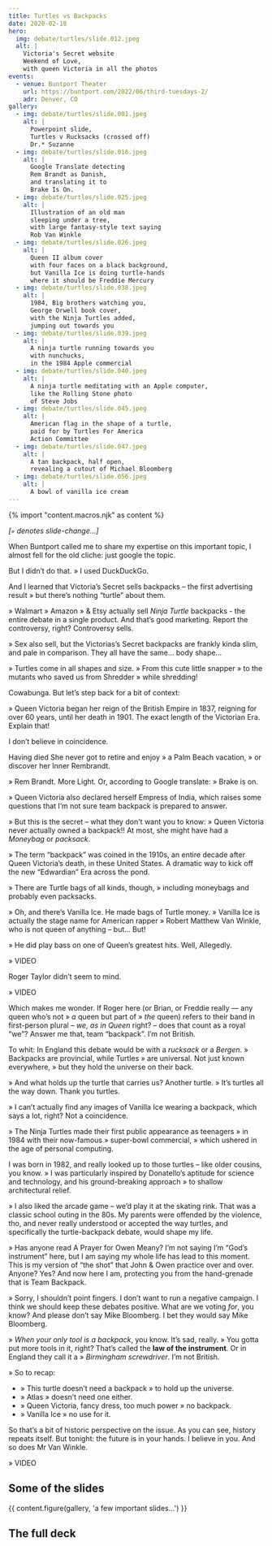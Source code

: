 ```yaml
---
title: Turtles vs Backpacks
date: 2020-02-18
hero:
  img: debate/turtles/slide.012.jpeg
  alt: |
    Victoria's Secret website
    Weekend of Love,
    with queen Victoria in all the photos
events:
  - venue: Buntport Theater
    url: https://buntport.com/2022/06/third-tuesdays-2/
    adr: Denver, CO
gallery:
  - img: debate/turtles/slide.001.jpeg
    alt: |
      Powerpoint slide,
      Turtles v Rucksacks (crossed off)
      Dr.* Suzanne
  - img: debate/turtles/slide.016.jpeg
    alt: |
      Google Translate detecting
      Rem Brandt as Danish,
      and translating it to
      Brake Is On.
  - img: debate/turtles/slide.025.jpeg
    alt: |
      Illustration of an old man
      sleeping under a tree,
      with large fantasy-style text saying
      Rob Van Winkle
  - img: debate/turtles/slide.026.jpeg
    alt: |
      Queen II album cover
      with four faces on a black background,
      but Vanilla Ice is doing turtle-hands
      where it should be Freddie Mercury
  - img: debate/turtles/slide.038.jpeg
    alt: |
      1984, Big brothers watching you,
      George Orwell book cover,
      with the Ninja Turtles added,
      jumping out towards you
  - img: debate/turtles/slide.039.jpeg
    alt: |
      A ninja turtle running towards you
      with nunchucks,
      in the 1984 Apple commercial
  - img: debate/turtles/slide.040.jpeg
    alt: |
      A ninja turtle meditating with an Apple computer,
      like the Rolling Stone photo
      of Steve Jobs
  - img: debate/turtles/slide.045.jpeg
    alt: |
      American flag in the shape of a turtle,
      paid for by Turtles For America
      Action Committee
  - img: debate/turtles/slide.047.jpeg
    alt: |
      A tan backpack, half open,
      revealing a cutout of Michael Bloomberg
  - img: debate/turtles/slide.056.jpeg
    alt: |
      A bowl of vanilla ice cream
---
```


{% import "content.macros.njk" as content %}

*[`»` denotes slide-change…]*

When Buntport called me to share my expertise on this important topic, I almost fell for the old cliche: just google the topic.

But I didn’t do that. » I used DuckDuckGo.

And I learned that Victoria’s Secret sells backpacks – the first advertising result » but there’s nothing “turtle” about them.

» Walmart » Amazon » & Etsy actually sell *Ninja Turtle* backpacks - the entire debate in a single product. And that’s good marketing. Report the controversy, right? Controversy sells.

» Sex also sell, but the Victorias’s Secret backpacks are frankly kinda slim, and pale in comparison. They all have the same… body shape…

» Turtles come in all shapes and size. » From this cute little snapper » to the mutants who saved us from Shredder » while shredding!

Cowabunga. But let’s step back for a bit of context:

» Queen Victoria began her reign of the British Empire in 1837, reigning for over 60 years, until her death in 1901. The exact length of the Victorian Era. Explain that!

I don’t believe in coincidence.

Having died She never got to retire and enjoy » a Palm Beach vacation, » or discover her Inner Rembrandt.

» Rem Brandt. More Light. Or, according to Google translate: » Brake is on.

» Queen Victoria also declared herself Empress of India, which raises some questions that I’m not sure team backpack is prepared to answer.

» But this is the secret – what they don't want you to know: » Queen Victoria never actually owned a backpack!! At most, she might have had a *Moneybag* or *packsack*.

» The term “backpack” was coined in the 1910s, an entire decade after Queen Victoria’s death, in these United States. A dramatic way to kick off the new “Edwardian” Era across the pond.

» There are Turtle bags of all kinds, though, » including moneybags and probably even packsacks.

» Oh, and there’s Vanilla Ice. He made bags of Turtle money. » Vanilla Ice is actually the stage name for American rapper » Robert Matthew Van Winkle, who is not queen of anything – but… But!

» He did play bass on one of Queen’s greatest hits. Well, Allegedly.

» VIDEO

Roger Taylor didn’t seem to mind.

» VIDEO

Which makes me wonder. If Roger here (or Brian, or Freddie really — any queen who’s not » *a* queen but part of » *the* queen) refers to their band in first-person plural – *we, as in Queen* right? – does that count as a royal “we”? Answer me that, team “backpack”. I’m not British.

To whit: In England this debate would be with a *rucksack* or a *Bergen*. » Backpacks are provincial, while Turtles » are universal. Not just known everywhere, » but they hold the universe on their back.

» And what holds up the turtle that carries us? Another turtle.
» It’s turtles all the way down. Thank you turtles.

» I can’t actually find any images of Vanilla Ice wearing a backpack, which says a lot, right? Not a coincidence.

» The Ninja Turtles made their first public appearance as teenagers » in 1984 with their now-famous » super-bowl commercial, » which ushered in the age of personal computing.

I was born in 1982, and really looked up to those turtles – like older cousins, you know. » I was particularly inspired by Donatello’s aptitude for science and technology, and his ground-breaking approach » to shallow architectural relief.

» I also liked the arcade game – we’d play it at the skating rink. That was a classic school outing in the 80s. My parents were offended by the violence, tho, and never really understood or accepted the way turtles, and specifically the turtle-backpack debate, would shape my life.

» Has anyone read A Prayer for Owen Meany? I’m not saying I’m “God’s instrument” here, but I am saying my whole life has lead to this moment. This is my version of “the shot” that John & Owen practice over and over. Anyone? Yes? And now here I am, protecting you from the hand-grenade that is Team Backpack.

» Sorry, I shouldn’t point fingers. I don’t want to run a negative campaign. I think we should keep these debates positive. What are we voting *for*, you know? And please don’t say Mike Bloomberg. I bet they would say Mike Bloomberg.

» *When your only tool is a backpack*, you know. It’s sad, really. » You gotta put more tools in it, right? That’s called the **law of the instrument**. Or in England they call it a » *Birmingham screwdriver*. I’m not British.

» So to recap:

- » This turtle doesn’t need a backpack » to hold up the universe.
- » Atlas » doesn’t need one either.
- » Queen Victoria, fancy dress, too much power » no backpack.
- » Vanilla Ice » no use for it.

So that’s a bit of historic perspective on the issue. As you can see, history repeats itself. But tonight: the future is in your hands. I believe in you. And so does Mr Van Winkle.

» VIDEO

## Some of the slides

{{ content.figure(gallery, 'a few important slides…') }}

## The full deck

<script async class="speakerdeck-embed" data-id="6e877c2c50a3446599ab94b2e28ef3bc" data-ratio="1.33333333333333" src="//speakerdeck.com/assets/embed.js"></script>
